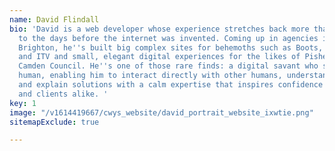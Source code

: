 ```yaml
---
name: David Flindall
bio: 'David is a web developer whose experience stretches back more than 15 years
  to the days before the internet was invented. Coming up in agencies in London and
  Brighton, he''s built big complex sites for behemoths such as Boots, Liberty, BBC
  and ITV and small, elegant digital experiences for the likes of Pished Fish and
  Camden Council. He''s one of those rare finds: a digital savant who speaks fluent
  human, enabling him to interact directly with other humans, understand their problems
  and explain solutions with a calm expertise that inspires confidence in colleagues
  and clients alike. '
key: 1
image: "/v1614419667/cwys_website/david_portrait_website_ixwtie.png"
sitemapExclude: true

---
```


